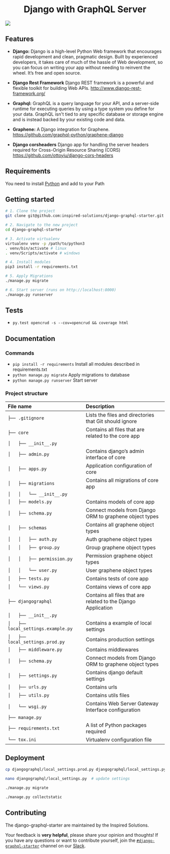 <h1 align="center"><strong>Django with GraphQL Server</strong></h1>

![](https://cdn-images-1.medium.com/max/1600/1*jLrvxW83rre-25Nrhk-tww.png)

## Features

- **Django:** Django is a high-level Python Web framework that encourages rapid development and clean, pragmatic design. Built by experienced developers,
it takes care of much of the hassle of Web development, so you can focus on writing your app without needing to reinvent the wheel. It’s free and open source.

- **Django Rest Framework** Django REST framework is a powerful and flexible toolkit for building Web APIs. <http://www.django-rest-framework.org/>

- **Graphql:** GraphQL is a query language for your API, and a server-side runtime for executing queries by using a type system you define for your data.
GraphQL isn't tied to any specific database or storage engine and is instead backed by your existing code and data.

- **Graphene:** A Django integration for Graphene. <https://github.com/graphql-python/graphene-django>

- **Django corsheaders** Django app for handling the server headers required for Cross-Origin Resource Sharing
(CORS) <https://github.com/ottoyiu/django-cors-headers>

## Requirements
You need to install [Python](https://www.python.org/downloads/) and add to your Path

## Getting started

```sh
# 1. Clone the project
git clone git@github.com:inspired-solutions/django-graphql-starter.git

# 2. Navigate to the new project
cd django-graphql-starter

# 3. Activate virtualenv
virtualenv venv -p /path/to/python3
. venv/bin/activate # linux
. venv/Scripts/activate # windows

# 4. Install modules
pip3 install -r requirements.txt

# 5. Apply Migrations
./manage.py migrate

# 6. Start server (runs on http://localhost:8000)
./manage.py runserver
```

## Tests

- `py.test opencrud -s --cov=opencrud && coverage html`

## Documentation

### Commands

* `pip install -r requirements` Install all modules described in requirements.txt
* `python manage.py migrate` Apply migrations to database
* `python manage.py runserver` Start server

### Project structure

| File name | Description|
|:---|:---|
|`├── .gitignore`| Lists the files and directories that Git should ignore |
|`├── core`| Contains all files that are related to the core app |
|`│   ├── __init__.py`|  |
|`│   ├── admin.py`| Contains django’s admin interface of core  |
|`│   ├── apps.py`| Application configuration of core  |
|`│   ├── migrations`|  Contains all migrations of core app |
|`│   │   └── __init__.py`||
|`│   ├── models.py`| Contains models of core app |
|`│   ├── schema.py`| Connect models from Django ORM to graphene object types |
|`│   ├── schemas`| Contains all graphene object types |
|`│   │   ├── auth.py`| Auth graphene object types |
|`│   │   ├── group.py`| Group graphene object types |
|`│   │   ├── permission.py`| Permission graphene object types |
|`│   │   └── user.py`| User graphene object types  |
|`│   ├── tests.py`| Contains tests of core app  |
|`│   └── views.py`| Contains views of core app |
|`├── djangographql`| Contains all files that are related to the Django Application |
|`│   ├── __init__.py`||
|`│   ├── local_settings.example.py`| Contains a example of local settings |
|`│   ├── local_settings.prod.py`| Contains production settings |
|`│   ├── middleware.py`| Contains middlewares |
|`│   ├── schema.py`| Connect models from Django ORM to graphene object types |
|`│   ├── settings.py`| Contains django default settings |
|`│   ├── urls.py`| Contains urls |
|`│   ├── utils.py`| Contains utils files |
|`│   └── wsgi.py`| Contains Web Server Gateway Interface configuration |
|`├── manage.py`||
|`├── requirements.txt`| A list of Python packages required |
|`└── tox.ini`| Virtualenv configuration file |



## Deployment

```sh
cp djangographql/local_settings.prod.py djangographql/local_settings.py

nano djangographql/local_settings.py  # update settings

./manage.py migrate

./manage.py collectstatic
```


## Contributing

The django-graphql-starter are maintained by the Inspired Solutions.

Your feedback is **very helpful**, please share your opinion and thoughts! If you have any questions or want to contribute yourself, join the [`#django-graphql-starter`](https://inspired-solutions.slack.com/messages/django-graphql-starter) channel on our [Slack](https://inspired-solutions.slack.com/).




